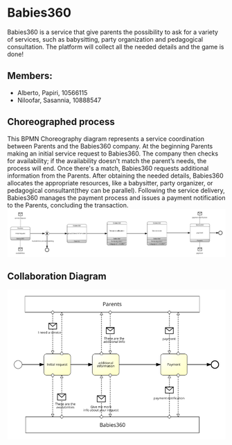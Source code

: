 # Babies360
Babies360 is a service that give parents the possibility to ask for a variety of services, such as babysitting, party organization and pedagogical consultation. The platform will collect all the needed details and the game is done!

## Members:
* Alberto, Papiri, 10566115 
* Niloofar, Sasannia, 10888547
  
## Choreographed process
This BPMN Choreography diagram represents a service coordination between Parents and the Babies360 company. At the beginning Parents making an initial service request to Babies360. The company then checks for availability; if the availability doesn't match the parent’s needs, the process will end. Once there's a match, Babies360 requests additional information from the Parents. After obtaining the needed details, Babies360 allocates the appropriate resources, like a babysitter, party organizer, or pedagogical consultant(they can be parallel). Following the service delivery, Babies360 manages the payment process and issues a payment notification to the Parents, concluding the transaction.
![choreography diagram](processes/choreography.png?raw=true)

## Collaboration Diagram
![collaboration diagram](processes/collaboration.png?raw=true)



